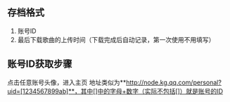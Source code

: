 ## 存档格式
1. 账号ID
3. 最后下载歌曲的上传时间（下载完成后自动记录，第一次使用不用填写）

## 账号ID获取步骤
点击任意账号头像，进入主页
地址类似为**http://node.kg.qq.com/personal?uid=[1234567899ab]**，其中[]中的字母+数字（实际不包括[]）就是账号的ID

